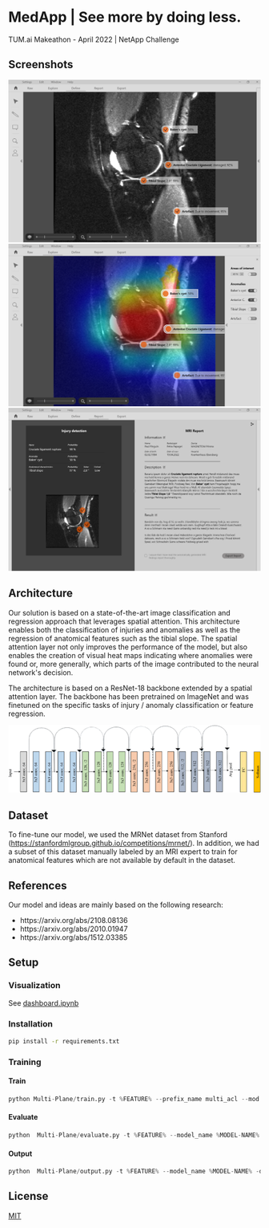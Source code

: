# MedApp | See more by doing less.
TUM.ai Makeathon - April 2022 | NetApp Challenge

## Screenshots

<img src="/images/Screenshot_1.png"/>
<img src="/images/Screenshot_2.png"/>
<img src="/images/Screenshot_3.png"/>

## Architecture

Our solution is based on a state-of-the-art image classification and regression approach that leverages spatial attention. This architecture enables both the classification of injuries and anomalies as well as the regression of anatomical features such as the tibial slope. The spatial attention layer not only improves the performance of the model, but also enables the creation of visual heat maps indicating where anomalies were found or, more generally, which parts of the image contributed to the neural network's decision.

The architecture is based on a ResNet-18 backbone extended by a spatial attention layer. The backbone has been pretrained on ImageNet and was finetuned on the specific tasks of injury / anomaly classification or feature regression.

<img src="/images/Original-ResNet-18-Architecture.png"/>

## Dataset

To fine-tune our model, we used the MRNet dataset from Stanford (https://stanfordmlgroup.github.io/competitions/mrnet/). In addition, we had a subset of this dataset manually labeled by an MRI expert to train for anatomical features which are not available by default in the dataset. 

## References

Our model and ideas are mainly based on the following research:
<ul>
  <li>https://arxiv.org/abs/2108.08136</li>
  <li>https://arxiv.org/abs/2010.01947</li>
  <li>https://arxiv.org/abs/1512.03385</li>
</ul>

## Setup

### Visualization

See [dashboard.ipynb](/visualization/dashboard.ipynb)

### Installation

```bash
pip install -r requirements.txt
```

### Training 

#### Train

```python
python Multi-Plane/train.py -t %FEATURE% --prefix_name multi_acl --mod mp1 -d %DATA-DIR% --epochs 30
```

#### Evaluate

```python
python  Multi-Plane/evaluate.py -t %FEATURE% --model_name %MODEL-NAME% -d %DATA-DIR% -md %MODEL-DIR%
```

#### Output

```python
python  Multi-Plane/output.py -t %FEATURE% --model_name %MODEL-NAME% -d %DATA-DIR% -md %MODEL-DIR%
```

## License
[MIT](https://choosealicense.com/licenses/mit/)
